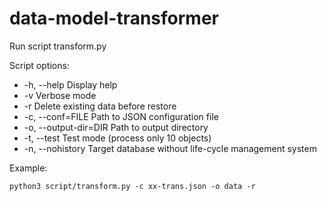 # data-model-transformer

Run script transform.py

Script options:
* -h, --help                Display help
* -v                        Verbose mode
* -r                        Delete existing data before restore
* -c, --conf=FILE           Path to JSON configuration file
* -o, --output-dir=DIR      Path to output directory
* -t, --test                Test mode (process only 10 objects)
* -n, --nohistory           Target database without life-cycle management system


Example:
~~~
python3 script/transform.py -c xx-trans.json -o data -r
~~~
